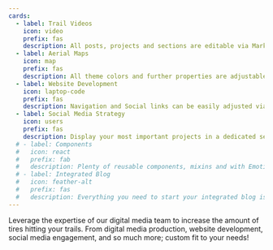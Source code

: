 ```yaml
---
cards:
  - label: Trail Videos
    icon: video
    prefix: fas
    description: All posts, projects and sections are editable via Markdown files.
  - label: Aerial Maps
    icon: map
    prefix: fas
    description: All theme colors and further properties are adjustable via Css Variables.
  - label: Website Development
    icon: laptop-code
    prefix: fas
    description: Navigation and Social links can be easily adjusted via config objects.
  - label: Social Media Strategy
    icon: users
    prefix: fas
    description: Display your most important projects in a dedicated section or list them on the projects sub page.
  # - label: Components
  #   icon: react
  #   prefix: fab
  #   description: Plenty of reusable components, mixins and with Emotion styled components are waiting for you.
  # - label: Integrated Blog
  #   icon: feather-alt
  #   prefix: fas
  #   description: Everything you need to start your integrated blog is already in place. Just start writing!
---
```


Leverage the expertise of our digital media team to increase the amount of tires hitting your trails. From digital media production, website development, social media engagement, and so much more; custom fit to your needs!

